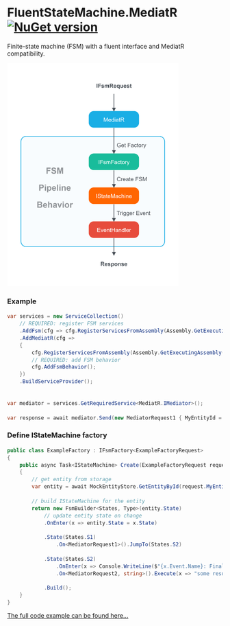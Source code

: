 # FluentStateMachine.MediatR [![NuGet version](https://badge.fury.io/nu/FluentStateMachine.MediatR.svg)](http://badge.fury.io/nu/FluentStateMachine.MediatR)
Finite-state machine (FSM) with a fluent interface and MediatR compatibility.

<!-- ![](https://raw.githubusercontent.com/mustaddon/StateMachine/master/FluentStateMachine.MediatR/dgrm_small.png) -->
<img src="https://raw.githubusercontent.com/mustaddon/StateMachine/master/FluentStateMachine.MediatR/dgrm.png" width="400" />

### Example
```C#
var services = new ServiceCollection()
    // REQUIRED: register FSM services
    .AddFsm(cfg => cfg.RegisterServicesFromAssembly(Assembly.GetExecutingAssembly()))
    .AddMediatR(cfg =>
    {
        cfg.RegisterServicesFromAssembly(Assembly.GetExecutingAssembly());
        // REQUIRED: add FSM behavior
        cfg.AddFsmBehavior();
    })
    .BuildServiceProvider();


var mediator = services.GetRequiredService<MediatR.IMediator>();

var response = await mediator.Send(new MediatorRequest1 { MyEntityId = 7 });
```

### Define IStateMachine factory
```C#
public class ExampleFactory : IFsmFactory<ExampleFactoryRequest>
{
    public async Task<IStateMachine> Create(ExampleFactoryRequest request, CancellationToken cancellationToken = default)
    {
        // get entity from storage
        var entity = await MockEntityStore.GetEntityById(request.MyEntityId);

        // build IStateMachine for the entity
        return new FsmBuilder<States, Type>(entity.State)
            // update entity state on change
            .OnEnter(x => entity.State = x.State) 

            .State(States.S1)
                .On<MediatorRequest1>().JumpTo(States.S2)

            .State(States.S2)
                .OnEnter(x => Console.WriteLine($"{x.Event.Name}: Final state !!!"))
                .On<MediatorRequest2, string>().Execute(x => "some result")

            .Build();
    }
}
```
[The full code example can be found here...](https://github.com/mustaddon/StateMachine/blob/master/Examples/Example.ConsoleApp/MediatorExample.cs)
